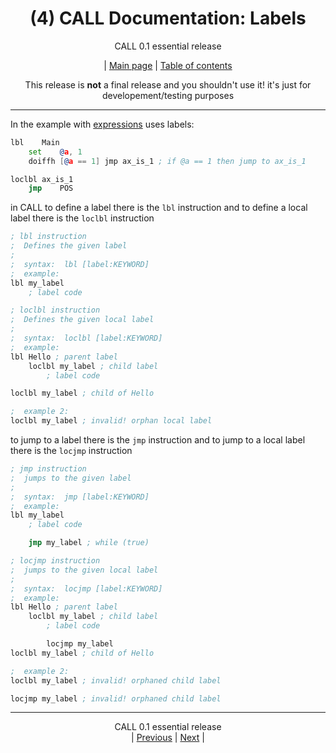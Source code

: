 <div align="center">

# (4) CALL Documentation: Labels
CALL 0.1 essential release<BR>

| [Main page](../README.md) | [Table of contents](./README.md)

This release is **not** a final release and you shouldn't use it!
it's just for developement/testing purposes

</div>
<hr>

In the example with [expressions](./3.md) uses labels:
```asm
lbl    Main
    set    @a, 1
    doiffh [@a == 1] jmp ax_is_1 ; if @a == 1 then jump to ax_is_1

loclbl ax_is_1
    jmp    POS

```
in CALL to define a label there is the `lbl` instruction and to define a
local label there is the `loclbl` instruction
```asm
; lbl instruction
;  Defines the given label
;
;  syntax:  lbl [label:KEYWORD]
;  example:
lbl my_label
    ; label code

; loclbl instruction
;  Defines the given local label
;
;  syntax:  loclbl [label:KEYWORD]
;  example:
lbl Hello ; parent label
    loclbl my_label ; child label
        ; label code

loclbl my_label ; child of Hello

;  example 2:
loclbl my_label ; invalid! orphan local label
```
to jump to a label there is the `jmp` instruction and to jump to a local
label there is the `locjmp` instruction
```asm
; jmp instruction
;  jumps to the given label
;
;  syntax:  jmp [label:KEYWORD]
;  example:
lbl my_label
    ; label code

    jmp my_label ; while (true)

; locjmp instruction
;  jumps to the given local label
;
;  syntax:  locjmp [label:KEYWORD]
;  example:
lbl Hello ; parent label
    loclbl my_label ; child label
        ; label code

        locjmp my_label
loclbl my_label ; child of Hello

;  example 2:
loclbl my_label ; invalid! orphaned child label

locjmp my_label ; invalid! orphaned child label
```

<hr>
<div align="center">

CALL 0.1 essential release<BR>
| [Previous](./3.md) | [Next](./5.md) |

</div>

